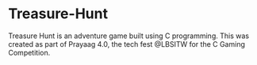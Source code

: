 # Treasure-Hunt
Treasure Hunt is an adventure game built using C programming. This was created as part of Prayaag 4.0, the tech fest @LBSITW for the C Gaming Competition.
